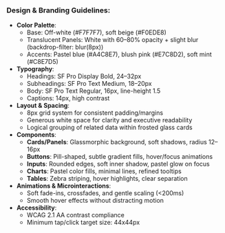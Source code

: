 ### Design & Branding Guidelines:
- **Color Palette**: 
  - Base: Off-white (#F7F7F7), soft beige (#F0EDE8)
  - Translucent Panels: White with 60–80% opacity + slight blur (backdrop-filter: blur(8px))
  - Accents: Pastel blue (#A4C8E7), blush pink (#E7C8D2), soft mint (#C8E7D5)
- **Typography**:
  - Headings: SF Pro Display Bold, 24–32px
  - Subheadings: SF Pro Text Medium, 18–20px
  - Body: SF Pro Text Regular, 16px, line-height 1.5
  - Captions: 14px, high contrast
- **Layout & Spacing**:
  - 8px grid system for consistent padding/margins
  - Generous white space for clarity and executive readability
  - Logical grouping of related data within frosted glass cards
- **Components**:
  - **Cards/Panels**: Glassmorphic background, soft shadows, radius 12–16px
  - **Buttons**: Pill-shaped, subtle gradient fills, hover/focus animations
  - **Inputs**: Rounded edges, soft inner shadow, pastel glow on focus
  - **Charts**: Pastel color fills, minimal lines, refined tooltips
  - **Tables**: Zebra striping, hover highlights, clear separation
- **Animations & Microinteractions**:
  - Soft fade-ins, crossfades, and gentle scaling (<200ms)
  - Smooth hover effects without distracting motion
- **Accessibility**:
  - WCAG 2.1 AA contrast compliance
  - Minimum tap/click target size: 44x44px